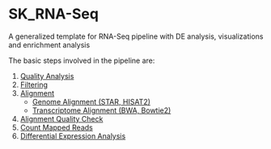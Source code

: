 # SK_RNA-Seq
A generalized template for RNA-Seq pipeline with DE analysis, visualizations and enrichment analysis

The basic steps involved in the pipeline are:
1. [Quality Analysis](https://github.com/srkoppolu/SK_RNA-Seq/wiki/Step-1:-Quality-Analysis)
2. [Filtering](https://github.com/srkoppolu/SK_RNA-Seq/wiki/Step-2:-Filtering)
3. [Alignment](https://github.com/srkoppolu/SK_RNA-Seq/wiki/Step-3:-Alignment)
    - [Genome Alignment (STAR, HISAT2)](https://github.com/srkoppolu/SK_RNA-Seq/wiki/Step-3a:-Genome-Alignment-(STAR,-HISAT2))
    - [Transcriptome Alignment (BWA, Bowtie2)](https://github.com/srkoppolu/SK_RNA-Seq/wiki/Step-3b:-Transcriptome-Alignment-(BWA,-Bowtie2))
4. [Alignment Quality Check](https://github.com/srkoppolu/SK_RNA-Seq/wiki/Step-4:-Alignment-Quality-Control)
5. [Count Mapped Reads](https://github.com/srkoppolu/SK_RNA-Seq/wiki/Step-5:-Count-Mapped-Reads)
6. [Differential Expression Analysis](https://github.com/srkoppolu/SK_RNA-Seq/wiki/Step-6:-Differential-Expression-Analysis)


